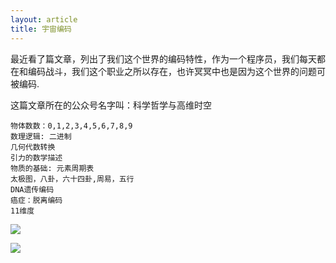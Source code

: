 ```yaml
---
layout: article
title: 宇宙编码
---
```

最近看了篇文章，列出了我们这个世界的编码特性，作为一个程序员，我们每天都在和编码战斗，我们这个职业之所以存在，也许冥冥中也是因为这个世界的问题可被编码.

这篇文章所在的公众号名字叫：科学哲学与高维时空


```
物体数数：0,1,2,3,4,5,6,7,8,9
数理逻辑: 二进制
几何代数转换
引力的数学描述
物质的基础: 元素周期表
太极图，八卦，六十四卦,周易，五行
DNA遗传编码
癌症：脱离编码
11维度
```

![](https://img3.doubanio.com/view/note/l/public/p58654833.webp)


![](https://img9.doubanio.com/view/note/l/public/p64414286.webp)